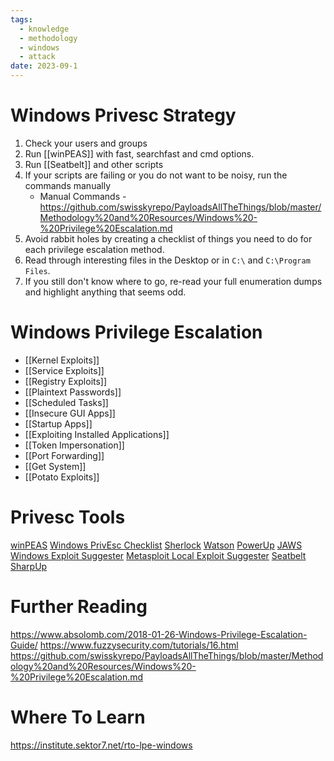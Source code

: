 ```yaml
---
tags:
  - knowledge
  - methodology
  - windows
  - attack
date: 2023-09-1
---
```


# Windows Privesc Strategy

1. Check your users and groups
2. Run [[winPEAS]] with fast, searchfast and cmd options.
3. Run [[Seatbelt]] and other scripts
4. If your scripts are failing or you do not want to be noisy, run the commands manually
	- Manual Commands - https://github.com/swisskyrepo/PayloadsAllTheThings/blob/master/Methodology%20and%20Resources/Windows%20-%20Privilege%20Escalation.md
5. Avoid rabbit holes by creating a checklist of things you need to do for each privilege escalation method.
6. Read through interesting files in the Desktop or in `C:\` and `C:\Program Files`.
7. If you still don't know where to go, re-read your full enumeration dumps and highlight anything that seems odd.
# Windows Privilege Escalation

- [[Kernel Exploits]]
- [[Service Exploits]]
- [[Registry Exploits]]
- [[Plaintext Passwords]]
- [[Scheduled Tasks]]
- [[Insecure GUI Apps]]
- [[Startup Apps]]
- [[Exploiting Installed Applications]]
- [[Token Impersonation]]
- [[Port Forwarding]]
- [[Get System]]
- [[Potato Exploits]]
# Privesc Tools

[winPEAS](https://github.com/peass-ng/PEASS-ng/releases/tag/20250301-c97fb02a)
[Windows PrivEsc Checklist](https://github.com/evets007/OSCP-Prep-cheatsheet/blob/master/windows-privesc.md)
[Sherlock](https://github.com/rasta-mouse/Sherlock/blob/master/Sherlock.ps1)
[Watson](https://github.com/rasta-mouse/Watson)
[PowerUp](https://github.com/PowerShellMafia/PowerSploit/blob/master/Privesc/PowerUp.ps1)
[JAWS](https://github.com/411Hall/JAWS)
[Windows Exploit Suggester](https://github.com/bitsadmin/wesng)
[Metasploit Local Exploit Suggester](https://www.rapid7.com/blog/post/2015/08/11/metasploit-local-exploit-suggester-do-less-get-more/)
[Seatbelt](https://github.com/r3motecontrol/Ghostpack-CompiledBinaries)
[SharpUp](https://github.com/r3motecontrol/Ghostpack-CompiledBinaries)
# Further Reading

https://www.absolomb.com/2018-01-26-Windows-Privilege-Escalation-Guide/
https://www.fuzzysecurity.com/tutorials/16.html
https://github.com/swisskyrepo/PayloadsAllTheThings/blob/master/Methodology%20and%20Resources/Windows%20-%20Privilege%20Escalation.md
# Where To Learn

https://institute.sektor7.net/rto-lpe-windows